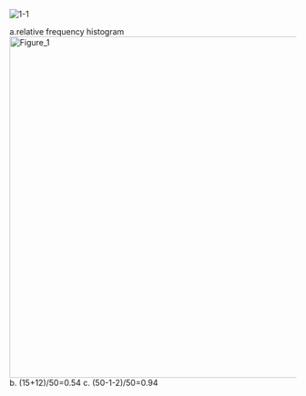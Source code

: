 ![1-1](https://github.com/user-attachments/assets/b87b6002-db16-4a35-9e4c-017332b710d8)


a.relative frequency histogram  
<img width="1000" height="600" alt="Figure_1" src="https://github.com/user-attachments/assets/f97bc90a-eb35-4be7-b772-23f6dc1a018e" />
b. (15+12)/50=0.54<sub></sub> 
c. (50-1-2)/50=0.94<sub></sub> 
